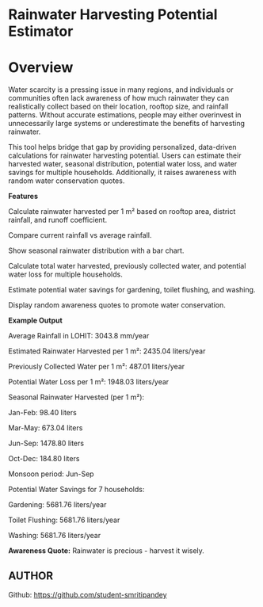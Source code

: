 # Rainwater Harvesting Potential Estimator
# Overview

Water scarcity is a pressing issue in many regions, and individuals or communities often lack awareness of how much rainwater they can realistically collect based on their location, rooftop size, and rainfall patterns. Without accurate estimations, people may either overinvest in unnecessarily large systems or underestimate the benefits of harvesting rainwater.

This tool helps bridge that gap by providing personalized, data-driven calculations for rainwater harvesting potential. Users can estimate their harvested water, seasonal distribution, potential water loss, and water savings for multiple households. Additionally, it raises awareness with random water conservation quotes.

**Features**

Calculate rainwater harvested per 1 m² based on rooftop area, district rainfall, and runoff coefficient.

Compare current rainfall vs average rainfall.

Show seasonal rainwater distribution with a bar chart.

Calculate total water harvested, previously collected water, and potential water loss for multiple households.

Estimate potential water savings for gardening, toilet flushing, and washing.

Display random awareness quotes to promote water conservation.

**Example Output**

Average Rainfall in LOHIT: 3043.8 mm/year

Estimated Rainwater Harvested per 1 m²: 2435.04 liters/year

Previously Collected Water per 1 m²: 487.01 liters/year

Potential Water Loss per 1 m²: 1948.03 liters/year

Seasonal Rainwater Harvested (per 1 m²):

Jan-Feb: 98.40 liters

Mar-May: 673.04 liters

Jun-Sep: 1478.80 liters

Oct-Dec: 184.80 liters

Monsoon period: Jun-Sep

Potential Water Savings for 7 households:

Gardening: 5681.76 liters/year

Toilet Flushing: 5681.76 liters/year

Washing: 5681.76 liters/year

**Awareness Quote:**
Rainwater is precious - harvest it wisely.

## AUTHOR 
Github: https://github.com/student-smritipandey